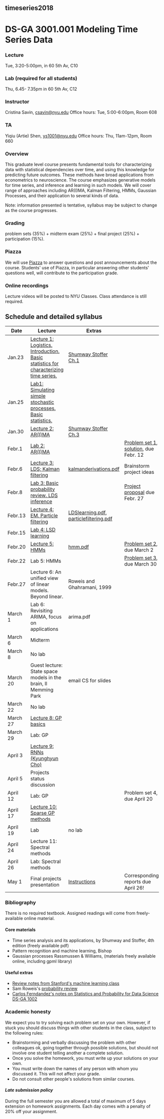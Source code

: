 ##  timeseries2018
#  DS-GA 3001.001  Modeling Time Series Data

### Lecture 
Tue, 3:20-5:00pm, in 60 5th Av, C10

### Lab (required for all students)
Thu, 6.45- 7.35pm in  60 5th Av, C12

###  Instructor 
Cristina Savin, csavin@nyu.edu
Office hours: Tue, 5:00-6:00pm, Room 608

### TA 
Yiqiu (Artie) Shen, ys1001@nyu.edu
Office hours: Thu, 11am-12pm, Room 660

### Overview
This graduate level course presents fundamental tools for characterizing data with statistical dependencies over time, and using this knowledge for predicting future outcomes. These methods have broad applications from econometrics to neuroscience. The course emphasizes generative models for time series, and inference and learning in such models. We will cover range of approaches including AR(I)MA, Kalman Filtering, HMMs, Gaussian Processes,  and their application to several kinds of data.

Note: information presented is tentative, syllabus may be subject to change as the course progresses.

### Grading
problem sets (35%) + midterm exam (25%) + final project (25%) + participation (15%). 

### Piazza 
We will use [Piazza]( https://piazza.com/nyu/spring2018/dsga3001008/home) to answer questions and post announcements about the course.  Students' use of Piazza, in particular answering other students' questions well, will contribute to the participation grade.

### Online recordings 
Lecture videos will be posted to NYU Classes. Class attendance is still required.

## Schedule and detailed syllabus

| Date | Lecture  | Extras | |
|----------|---------------|----------------|----------------|
|Jan.23| [Lecture 1: Logistics. Introduction.  Basic statistics for characterizing time series.](https://github.com/charlieblue17/timeseries2018/blob/master/slides/lecture1.pdf) | [Shumway Stoffer Ch.1](http://www.stat.pitt.edu/stoffer/tsa4/) | |
|Jan.25| [Lab1: Simulating simple stochastic processes. Basic statistics.](https://github.com/charlieblue17/timeseries2018/blob/master/lab/week1/lab-week-1.pdf) | | |
|Jan.30| [Lecture 2: AR(I)MA](https://github.com/charlieblue17/timeseries2018/blob/master/slides/lecture2.pdf) | [Shumway Stoffer Ch.3](http://www.stat.pitt.edu/stoffer/tsa4/) | |
|Febr.1| [Lab 2: AR(I)MA](https://github.com/charlieblue17/timeseries2018/tree/master/lab/week2) | | [Problem set 1](https://github.com/charlieblue17/timeseries2018/blob/master/homeworks/hw1.pdf), [solution](https://github.com/charlieblue17/timeseries2018/blob/master/homeworks/hw1_solution.pdf), due Febr. 12 |
|Febr.6| [Lecture 3: LDS; Kalman filtering](https://github.com/charlieblue17/timeseries2018/blob/master/slides/lecture3.pdf) | [kalmanderivations.pdf](https://github.com/charlieblue17/timeseries2018/blob/master/handouts/kalmanderivations.pdf) | Brainstorm project ideas |
|Febr.8| [Lab 3: Basic probability review. LDS inference](https://github.com/charlieblue17/timeseries2018/blob/master/lab/Lab3.pdf) | | [Project proposal](https://github.com/charlieblue17/timeseries2018/blob/master/handouts/projectproposal.pdf) due Febr. 27 |
|Febr.13 |[Lecture 4: EM. Particle filtering](https://github.com/charlieblue17/timeseries2018/blob/master/slides/lecture4.pdf) | [LDSlearning.pdf](https://github.com/charlieblue17/timeseries2018/blob/master/handouts/LDSlearning.pdf), [particlefiltering.pdf](https://github.com/charlieblue17/timeseries2018/blob/master/handouts/particlefiltering.pdf) | |
|Febr.15 |[Lab 4: LSD learning](https://github.com/charlieblue17/timeseries2018/blob/master/lab/week4/lab-week-4.pdf)  | |  |
|Febr.20 |[Lecture 5: HMMs](https://github.com/charlieblue17/timeseries2018/blob/master/slides/lecture5.pdf) | [hmm.pdf](https://github.com/charlieblue17/timeseries2018/blob/master/handouts/hmm.pdf) | [Problem set 2](https://github.com/charlieblue17/timeseries2018/blob/master/homeworks/hw2.pdf), due March 2|
|Febr.22| Lab 5: HMMs | | [Problem set 3](https://github.com/charlieblue17/timeseries2018/blob/master/homeworks/hw3.pdf), due March 30 |
|Febr.27 | Lecture 6: An unified view of linear models. Beyond linear. | Roweis and Ghahramani, 1999 |
|March 1 | Lab 6: Revisiting ARIMA, focus on applications | arima.pdf |
|March 6 | Midterm | | |
|March 8 | No lab | | |
|March 20| Guest lecture: State space models in the brain, Il Memming Park| email CS for slides| |
|March 22| No lab | | |
|March 27 | [Lecture 8: GP basics](https://github.com/charlieblue17/timeseries2018/blob/master/slides/lecture8.pdf) | | |
|March 29 | Lab: GP  | | |
|April 3 | [Lecture 9: RNNs (Kyunghyun Cho)](https://github.com/charlieblue17/timeseries2018/blob/master/slides/rnn_timeseries.pptx) | | |
|April 5| Projects status discussion | | |
|April 12| Lab: GP || Problem set 4, due April 20 |
|April 17| [Lecture 10: Sparse GP methods](https://github.com/charlieblue17/timeseries2018/blob/master/slides/lecture10.pdf)|||
|April 19| Lab | no lab ||
|April 24| Lecture 11: Spectral methods |||
|April 26| Lab: Spectral methods |||
|May 1| Final projects presentation | [Instructions](https://github.com/charlieblue17/timeseries2018/blob/master/projectwriteup.pdf) | Corresponding reports due April 26!|


### Bibliography
There is no required textbook. Assigned readings will come from freely-available online material.

#### Core materials
 - Time series analysis and its applications, by Shumway and Stoffer, 4th edition (freely available pdf)
 - Pattern recognition and machine learning, Bishop
 - Gaussian processes Rassmussen & Williams, (materials freely available online, including gpml library)

#### Useful extras
 - [Review notes from Stanford's machine learning class](http://cs229.stanford.edu/section/cs229-prob.pdf)
 - Sam Roweis's [probability review](http://cs.nyu.edu/%7Edsontag/courses/ml12/notes/probx.pdf)
 - [Carlos Ferndandez's notes on Statistics and Probability for Data Science DS-GA 1002](http://www.cims.nyu.edu/~cfgranda/pages/stuff/probability_stats_for_DS.pdf) 

### Academic honesty

We expect you to try solving each problem set on your own. However, if  stuck  you should discuss things with other students in the class, subject to the following rules:
  - Brainstorming and verbally discussing the problem with other colleagues ok, going together through possible solutions, but should not involve one student telling another a complete solution.
  - Once you solve the homework, you must write up your solutions on your own.
  - You must write down the names of any person with whom you discussed it. This will not affect your grade.
  - Do not consult other people's solutions from similar courses.

#### *Late submission policy*
During the full semester you are allowed a total of maximum of 5 days extension on homework assignments. Each day comes with a  penalty of 20% off your assignment.

